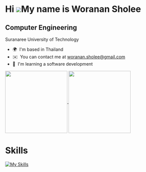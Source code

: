 Hi ![](https://user-images.githubusercontent.com/18350557/176309783-0785949b-9127-417c-8b55-ab5a4333674e.gif)My name is Woranan Sholee
======================================================================================================================================

Computer Engineering
--------------------

Suranaree University of Technology

* 🌍  I'm based in Thailand
* ✉️  You can contact me at [woranan.sholee@gmail.com](mailto:woranan.sholee@gmail.com)
* 🧠  I'm learning a software development

<a href="https://github.com/nanarow">
  <img height=200 align="center" src="https://github-readme-stats.vercel.app/api/top-langs?username=nanarow&layout=compact" />
</a>
<a href="https://github.com/nanarow">
  <img height=200 align="center" src="https://github-readme-stats.vercel.app/api?username=nanarow&show_icons=true&rank_icon=github" />
</a>

# Skills
[![My Skills](https://skillicons.dev/icons?i=js,ts,html,css,tailwind,react,solidjs,next,nodejs,bun,elysia,go,c,cs,cpp,arduino,discordjs,docker,git,postgres,py,ruby,rails,sqlite,unreal,godot)](https://skillicons.dev)
